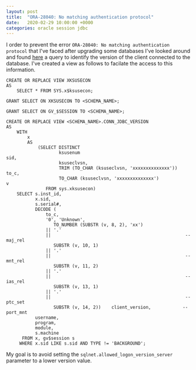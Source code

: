 ```yaml
---
layout: post
title:  "ORA-28040: No matching authentication protocol"
date:   2020-02-29 10:00:00 +0000
categories: oracle session jdbc
---
```



I order to prevent the error `ORA-28040: No matching authentication protocol` that I've faced after upgrading some databases I've looked around and found [here](http://marcel.vandewaters.nl/oracle/database-oracle/determine-versions-of-connected-oracle-clients) a query to identify the version of the client connected to the database. I've created a view as follows to facilate the access to this information.



```
CREATE OR REPLACE VIEW XKSUSECON
AS
    SELECT * FROM SYS.x$ksusecon;

GRANT SELECT ON XKSUSECON TO <SCHEMA_NAME>;

GRANT SELECT ON GV_$SESSION TO <SCHEMA_NAME>;

CREATE OR REPLACE VIEW <SCHEMA_NAME>.CONN_JDBC_VERSION
AS
    WITH
        x
        AS
            (SELECT DISTINCT
                    ksusenum                                          sid,
                    ksuseclvsn,
                    TRIM (TO_CHAR (ksuseclvsn, 'xxxxxxxxxxxxxx'))     to_c,
                    TO_CHAR (ksuseclvsn, 'xxxxxxxxxxxxxx')            v
               FROM sys.xksusecon)
    SELECT s.inst_id,
           x.sid,
           s.serial#,
           DECODE (
               to_c,
               '0', 'Unknown',
                  TO_NUMBER (SUBSTR (v, 8, 2), 'xx')
               || '.'
               ||                                                   -- maj_rel
                  SUBSTR (v, 10, 1)
               || '.'
               ||                                                   -- mnt_rel
                  SUBSTR (v, 11, 2)
               || '.'
               ||                                                   -- ias_rel
                  SUBSTR (v, 13, 1)
               || '.'
               ||                                                   -- ptc_set
                  SUBSTR (v, 14, 2))    client_version,            -- port_mnt
           username,
           program,
           module,
           s.machine
      FROM x, gv$session s
     WHERE x.sid LIKE s.sid AND TYPE != 'BACKGROUND';
```

 My goal is to avoid setting the `sqlnet.allowed_logon_version_server` parameter to a lower version value.